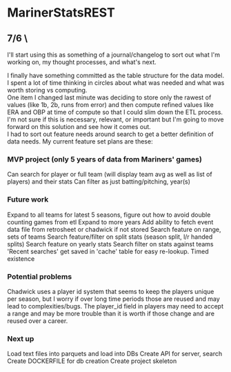 # MarinerStatsREST

## 7/6 \
I'll start using this as something of a journal/changelog to sort out what I'm working on, my thought processes, and what's next.  

I finally have something committed as the table structure for the data model.  I spent a lot of time thinking in circles about what was needed and what was worth storing vs computing. \
One item I changed last minute was deciding to store only the rawest of values (like 1b, 2b, runs from error) and then compute refined values like ERA and OBP at time of compute so that I could slim down the ETL process.  I'm not sure if this is necessary, relevant, or important but I'm going to move forward on this solution and see how it comes out. \
I had to sort out feature needs around search to get a better definition of data needs.  My current feature set plans are these:

### MVP project (only 5 years of data from Mariners' games)
Can search for player or full team (will display team avg as well as list of players) and their stats
Can filter as just batting/pitching, year(s)

### Future work
Expand to all teams for latest 5 seasons, figure out how to avoid double counting games from etl
Expand to more years
Add ability to fetch event data file from retrosheet or chadwick if not stored
Search feature on range, sets of teams
Search feature/filter on split stats (season split, l/r handed splits)
Search feature on yearly stats
Search filter on stats against teams
'Recent searches' get saved in 'cache' table for easy re-lookup.  Timed existence

### Potential problems
Chadwick uses a player id system that seems to keep the players unique per season, but I worry if over long time periods those are reused and may lead to complexities/bugs.  The player_id field in players may need to accept a range and may be more trouble than it is worth if those change and are reused over a career.

### Next up
Load text files into parquets and load into DBs
Create API for server, search
Create DOCKERFILE for db creation
Create project skeleton
